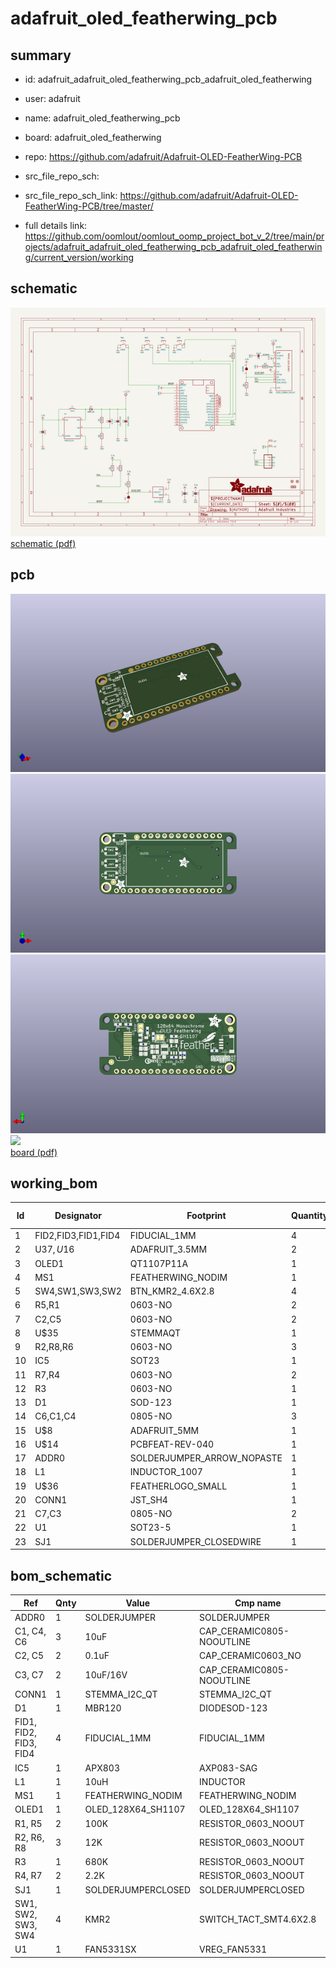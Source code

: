 # adafruit_oled_featherwing_pcb
 
## summary 
* id: adafruit_adafruit_oled_featherwing_pcb_adafruit_oled_featherwing
* user: adafruit
* name: adafruit_oled_featherwing_pcb
* board: adafruit_oled_featherwing
* repo: https://github.com/adafruit/Adafruit-OLED-FeatherWing-PCB



* src_file_repo_sch: 
* src_file_repo_sch_link: https://github.com/adafruit/Adafruit-OLED-FeatherWing-PCB/tree/master/
* full details link: https://github.com/oomlout/oomlout_oomp_project_bot_v_2/tree/main/projects/adafruit_adafruit_oled_featherwing_pcb_adafruit_oled_featherwing/current_version/working  

## schematic  
![](working_schematic_600.png)  
[schematic (pdf)](working_schematic.pdf) 






















## pcb  
![](working_3d_600.png) 
![](working_3d_front_600.png)  
![](working_3d_back_600.png)  
![](working_600.png)  
[board (pdf)](working.pdf)  

## working_bom
| Id | Designator | Footprint | Quantity | Designation | Supplier and ref |  | None | 
| --- | --- | --- | --- | --- | --- | --- | --- | 
| 1 | FID2,FID3,FID1,FID4 | FIDUCIAL_1MM | 4 | FIDUCIAL_1MM |  |  | [''] | 
| 2 | U$37,U$16 | ADAFRUIT_3.5MM | 2 |  |  |  | [''] | 
| 3 | OLED1 | QT1107P11A | 1 | OLED_128X64_SH1107 |  |  | [''] | 
| 4 | MS1 | FEATHERWING_NODIM | 1 | FEATHERWING_NODIM |  |  | [''] | 
| 5 | SW4,SW1,SW3,SW2 | BTN_KMR2_4.6X2.8 | 4 | KMR2 |  |  | [''] | 
| 6 | R5,R1 | 0603-NO | 2 | 100K |  |  | [''] | 
| 7 | C2,C5 | 0603-NO | 2 | 0.1uF |  |  | [''] | 
| 8 | U$35 | STEMMAQT | 1 |  |  |  | [''] | 
| 9 | R2,R8,R6 | 0603-NO | 3 | 12K |  |  | [''] | 
| 10 | IC5 | SOT23 | 1 | APX803 |  |  | [''] | 
| 11 | R7,R4 | 0603-NO | 2 | 2.2K |  |  | [''] | 
| 12 | R3 | 0603-NO | 1 | 680K |  |  | [''] | 
| 13 | D1 | SOD-123 | 1 | MBR120 |  |  | [''] | 
| 14 | C6,C1,C4 | 0805-NO | 3 | 10uF |  |  | [''] | 
| 15 | U$8 | ADAFRUIT_5MM | 1 |  |  |  | [''] | 
| 16 | U$14 | PCBFEAT-REV-040 | 1 |  |  |  | [''] | 
| 17 | ADDR0 | SOLDERJUMPER_ARROW_NOPASTE | 1 |  |  |  | [''] | 
| 18 | L1 | INDUCTOR_1007 | 1 | 10uH |  |  | [''] | 
| 19 | U$36 | FEATHERLOGO_SMALL | 1 |  |  |  | [''] | 
| 20 | CONN1 | JST_SH4 | 1 | STEMMA_I2C_QT |  |  | [''] | 
| 21 | C7,C3 | 0805-NO | 2 | 10uF/16V |  |  | [''] | 
| 22 | U1 | SOT23-5 | 1 | FAN5331SX |  |  | [''] | 
| 23 | SJ1 | SOLDERJUMPER_CLOSEDWIRE | 1 |  |  |  | [''] | 


## bom_schematic
| Ref | Qnty | Value | Cmp name | Footprint | Description | Vendor | DNP | 
| --- | --- | --- | --- | --- | --- | --- | --- | 
| ADDR0 | 1 | SOLDERJUMPER | SOLDERJUMPER | working:SOLDERJUMPER_ARROW_NOPASTE |  |  |  | 
| C1, C4, C6 | 3 | 10uF | CAP_CERAMIC0805-NOOUTLINE | working:0805-NO |  |  |  | 
| C2, C5 | 2 | 0.1uF | CAP_CERAMIC0603_NO | working:0603-NO |  |  |  | 
| C3, C7 | 2 | 10uF/16V | CAP_CERAMIC0805-NOOUTLINE | working:0805-NO |  |  |  | 
| CONN1 | 1 | STEMMA_I2C_QT | STEMMA_I2C_QT | working:JST_SH4 |  |  |  | 
| D1 | 1 | MBR120 | DIODESOD-123 | working:SOD-123 |  |  |  | 
| FID1, FID2, FID3, FID4 | 4 | FIDUCIAL_1MM | FIDUCIAL_1MM | working:FIDUCIAL_1MM |  |  |  | 
| IC5 | 1 | APX803 | AXP083-SAG | working:SOT23 |  |  |  | 
| L1 | 1 | 10uH | INDUCTOR | working:INDUCTOR_1007 |  |  |  | 
| MS1 | 1 | FEATHERWING_NODIM | FEATHERWING_NODIM | working:FEATHERWING_NODIM |  |  |  | 
| OLED1 | 1 | OLED_128X64_SH1107 | OLED_128X64_SH1107 | working:QT1107P11A |  |  |  | 
| R1, R5 | 2 | 100K | RESISTOR_0603_NOOUT | working:0603-NO |  |  |  | 
| R2, R6, R8 | 3 | 12K | RESISTOR_0603_NOOUT | working:0603-NO |  |  |  | 
| R3 | 1 | 680K | RESISTOR_0603_NOOUT | working:0603-NO |  |  |  | 
| R4, R7 | 2 | 2.2K | RESISTOR_0603_NOOUT | working:0603-NO |  |  |  | 
| SJ1 | 1 | SOLDERJUMPERCLOSED | SOLDERJUMPERCLOSED | working:SOLDERJUMPER_CLOSEDWIRE |  |  |  | 
| SW1, SW2, SW3, SW4 | 4 | KMR2 | SWITCH_TACT_SMT4.6X2.8 | working:BTN_KMR2_4.6X2.8 |  |  |  | 
| U1 | 1 | FAN5331SX | VREG_FAN5331 | working:SOT23-5 |  |  |  | 



